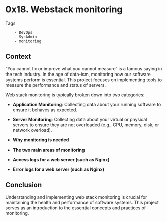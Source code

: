 # 0x18. Webstack monitoring

Tags
```
	- DevOps
	- SysAdmin
	- monitoring
```

## Context

“You cannot fix or improve what you cannot measure” is a famous saying in the tech industry. 
In the age of data-ism, monitoring how our software systems perform is essential. 
This project focuses on implementing tools to measure the performance and status of servers.

Web stack monitoring is typically broken down into two categories:

- **Application Monitoring**: Collecting data about your running software to ensure it behaves as expected.
- **Server Monitoring**: Collecting data about your virtual or physical servers to ensure they are not overloaded (e.g., CPU, memory, disk, or network overload).

- **Why monitoring is needed**
- **The two main areas of monitoring**
- **Access logs for a web server (such as Nginx)**
- **Error logs for a web server (such as Nginx)**

## Conclusion

Understanding and implementing web stack monitoring is crucial for maintaining the health and performance of software systems. This project serves as an introduction to the essential concepts and practices of monitoring.
